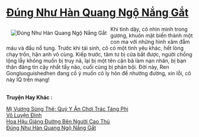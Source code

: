 <a href="https://truyenwiki.net/dung-nhu-han-quang-ngo-nang-gat.41174/" title="Đúng Như Hàn Quang Ngộ Nắng Gắt"><h1>Đúng Như Hàn Quang Ngộ Nắng Gắt</h1></a><div style="display:table"><img align="right" style="float: left; padding: 10px;" src="https://truyenwiki.net/a/img/str/src/41174.jpg" alt="Đúng Như Hàn Quang Ngộ Nắng Gắt">Khi tỉnh dậy, cô nhìn mình trong gương, khuôn mặt biến thành một con ma với những hình xăm đẫm máu và đầu nổ tung. Trước khi tái sinh, cô có một tình yêu khác, hết lòng chạy trốn, hận anh vô cùng. Kiếp trước, tâm tư bị cửa bắt được, người chồng lộng lẫy không muốn bị truy nã, lại bị một tên cặn bã làm nạn nhân, bị bạn thân đáng tin cậy nhất tẩy não, cuối cùng bị phản bội. Đời này, Ren Gongluoguishedhen đang cố ý muốn cô ly hôn để nhường đường, xin lỗi, cô này IQ trên mạng!</div><p><br><b>Truyện Hay Khác :</b></p><a href="https://truyenwiki.net/mi-vuong-sung-the-quy-y-an-choi-trac-tang-phi.35557/" alt="Mị Vương Sủng Thê: Quỷ Y Ăn Chơi Trác Táng Phi">Mị Vương Sủng Thê: Quỷ Y Ăn Chơi Trác Táng Phi</a><br/><a href="https://sangtacviet.wordpress.com/2020/10/22/vo-luyen-dinh/" alt="Võ Luyện Đỉnh">Võ Luyện Đỉnh</a><br/><a href="https://sangtacviet.wordpress.com/2020/10/22/hoa-hau-giang-duong-ben-nguoi-cao-thu/" alt="Hoa Hậu Giảng Đường Bên Người Cao Thủ">Hoa Hậu Giảng Đường Bên Người Cao Thủ</a><br/><a href="https://sangtacviet.wordpress.com/2020/10/22/dung-nhu-han-quang-ngo-nang-gat/" alt="Đúng Như Hàn Quang Ngộ Nắng Gắt">Đúng Như Hàn Quang Ngộ Nắng Gắt</a><br/>